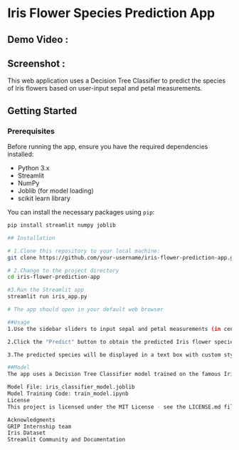 # Iris Flower Species Prediction App

## Demo Video :
## Screenshot :


This web application uses a Decision Tree Classifier to predict the species of Iris flowers based on user-input sepal and petal measurements.


## Getting Started

### Prerequisites

Before running the app, ensure you have the required dependencies installed:

- Python 3.x
- Streamlit
- NumPy
- Joblib (for model loading)
- scikit learn library 

You can install the necessary packages using `pip`:

```bash
pip install streamlit numpy joblib

## Installation

# 1.Clone this repository to your local machine:
git clone https://github.com/your-username/iris-flower-prediction-app.git

# 2.Change to the project directory
cd iris-flower-prediction-app

#3.Run the Streamlit app
streamlit run iris_app.py

# The app should open in your default web browser

##Usage
1.Use the sidebar sliders to input sepal and petal measurements (in centimeters).

2.Click the "Predict" button to obtain the predicted Iris flower species.

3.The predicted species will be displayed in a text box with custom styling.

##Model
The app uses a Decision Tree Classifier model trained on the famous Iris dataset.

Model File: iris_classifier_model.joblib
Model Training Code: train_model.ipynb
License
This project is licensed under the MIT License - see the LICENSE.md file for details.

Acknowledgments
GRIP Internship team
Iris Dataset
Streamlit Community and Documentation

